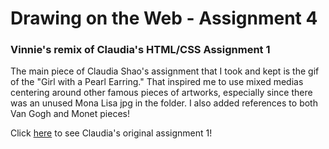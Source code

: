 # Drawing on the Web -  Assignment 4

### Vinnie's remix of Claudia's HTML/CSS Assignment 1

The main piece of Claudia Shao's assignment that I took and kept
is the gif of the "Girl with a Pearl Earring." That inspired me to 
use mixed medias centering around other famous pieces of artworks,
especially since there was an unused Mona Lisa jpg in the folder.
I also added references to both Van Gogh and Monet pieces!

Click [here](https://github.com/zixuanshao/web-collage) to see Claudia's original assignment 1!
